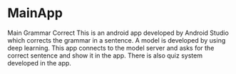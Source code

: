 # MainApp
Main Grammar Correct
This is an android app developed by Android Studio which corrects the grammar in a sentence. A model is developed by using deep learning. 
This app connects to the model server and asks for the correct sentence and show it in the app.
There is also quiz system developed in the app.

